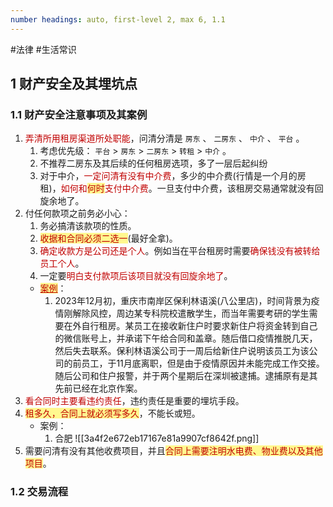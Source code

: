 ```yaml
---
number headings: auto, first-level 2, max 6, 1.1
---
```

#法律 #生活常识 


## 1 财产安全及其埋坑点

### 1.1 财产安全注意事项及其案例

1. <font color="#c00000">弄清所用租房渠道所处职能</font>，问清分清是 `房东` 、 `二房东` 、 `中介` 、 `平台` 。
	1. 考虑优先级： `平台` > `房东` > `二房东` > `转租` > `中介` 。
	2. 不推荐二房东及其后续的任何租房选项，多了一层后起纠纷
	3. 对于中介，<font color="#c00000">一定问清有没有中介费</font>，多少的中介费(行情是一个月的房租)，<font color="#c00000">如何和</font><span style="background:#fff88f"><font color="#c00000">何时</font></span><font color="#c00000">支付中介费</font>。一旦支付中介费，该租房交易通常就没有回旋余地了。
2. 付任何款项之前务必小心：
	1. 务必搞清该款项的性质。
	2. <span style="background:#fff88f"><font color="#c00000">收据和合同必须二选一</font></span>(最好全拿)。
	3. <font color="#c00000">确定收款方是公司还是个人</font>。例如当在平台租房时需要<font color="#c00000">确保钱没有被转给员工个人</font>。
	5. 一定要<font color="#c00000">明白支付款项后该项目就没有回旋余地了</font>。
	- <span style="background:#fff88f"><font color="#c00000"><u>案例</u></font></span>：
		1. 2023年12月初，重庆市南岸区保利林语溪(八公里店)，时间背景为疫情刚解除风控，周边某专科院校遣散学生，而当年需要考研的学生需要在外自行租房。某员工在接收新住户时要求新住户将资金转到自己的微信账号上，并承诺下午给合同和盖章。随后借口疫情推脱几天，然后失去联系。保利林语溪公司于一周后给新住户说明该员工为该公司的前员工，于11月底离职，但是由于疫情原因并未能完成工作交接。随后公司和住户报警，并于两个星期后在深圳被逮捕。逮捕原有是其先前已经在北京作案。
3. <font color="#c00000">看合同时主要看违约责任</font>，违约责任是重要的埋坑手段。
4. <span style="background:#fff88f"><font color="#c00000">租多久，合同上就必须写多久</font></span>，不能长或短。
	- 案例：
		1. 合肥
			![[3a4f2e672eb17167e81a9907cf8642f.png]]
5. 需要问清有没有其他收费项目，并且<span style="background:#fff88f"><font color="#c00000">合同上需要注明水电费、物业费以及其他项目</font></span>。


### 1.2 交易流程










